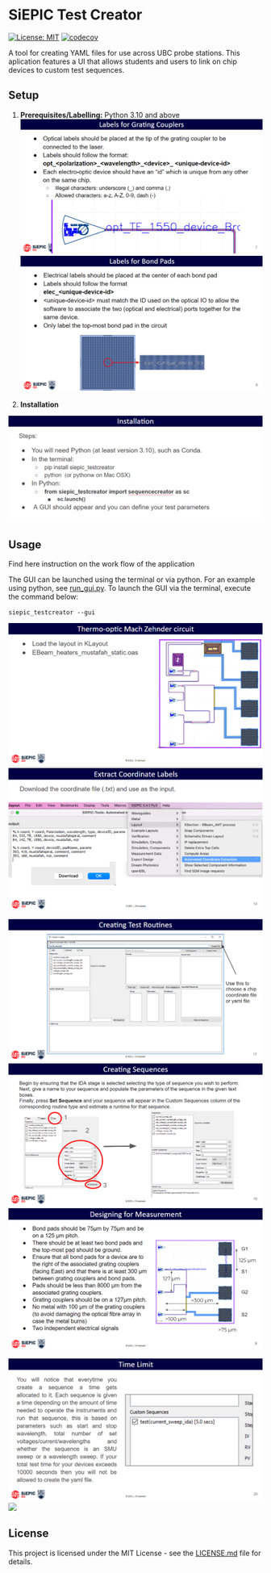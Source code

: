 # SiEPIC Test Creator

[![License: MIT](https://img.shields.io/badge/License-MIT-yellow.svg)](https://opensource.org/licenses/MIT)
[![codecov](https://codecov.io/gh/SiEPIC/SiEPIC_testcreator/graph/badge.svg?token=8gQqPJ2Vfx)](https://codecov.io/gh/SiEPIC/SiEPIC_testcreator)

A tool for creating YAML files for use across UBC probe stations. This aplication features a UI that allows students and users to link on chip devices to custom test sequences.

## Setup

1. **Prerequisites/Labelling:** Python 3.10 and above
![](readme_images/optical_labels.png)
![](readme_images/electrical_labels.png)
  
2. **Installation**

![](readme_images/installation.png)

## Usage

Find here instruction on the work flow of the application

The GUI can be launched using the terminal or via python. For an example using python, see [run_gui.py](example/run_gui.py). To launch the GUI via the terminal, execute the command below:
```
siepic_testcreator --gui
```


![](readme_images/example_load.png)
![](readme_images/extractcoordlabels.png)

![](readme_images/upload_file.png)
![](readme_images/create_sequences.png)
![](readme_images/general_design.png)

![](readme_images/time_limit.png)
![](readme_images/seting_routines.png)


## License

This project is licensed under the MIT License - see the [LICENSE.md](LICENSE.md) file for details.

